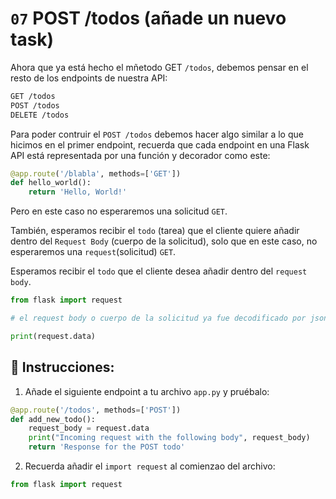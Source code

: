 # `07` POST /todos (añade un nuevo task)

Ahora que ya está hecho el mñetodo GET `/todos`, debemos pensar en el resto de los endpoints de nuestra API:

```txt
GET /todos
POST /todos
DELETE /todos
```

Para poder contruir el `POST /todos` debemos hacer algo similar a lo que hicimos en el primer endpoint, recuerda que cada endpoint en una Flask API está representada por una función y decorador como este:

```python
@app.route('/blabla', methods=['GET'])
def hello_world():
    return 'Hello, World!'
```

Pero en este caso no esperaremos una solicitud `GET`.

También, esperamos recibir el `todo` (tarea) que el cliente quiere añadir dentro del `Request Body` (cuerpo de la solicitud), solo que en este caso, no esperaremos una `request`(solicitud) `GET`.

Esperamos recibir el `todo` que el cliente desea añadir dentro del `request body`.

```python
from flask import request

# el request body o cuerpo de la solicitud ya fue decodificado por json y se encuentra en la variable request.data  

print(request.data)
```

## 📝 Instrucciones:

1. Añade el siguiente endpoint a tu archivo `app.py` y pruébalo:

```python
@app.route('/todos', methods=['POST'])
def add_new_todo():
    request_body = request.data
    print("Incoming request with the following body", request_body)
    return 'Response for the POST todo'
```

2. Recuerda añadir el `import request` al comienzao del archivo:

```python
from flask import request
```

